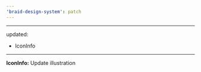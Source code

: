 ```yaml
---
'braid-design-system': patch
---
```


---
updated:
  - IconInfo
---

**IconInfo:** Update illustration